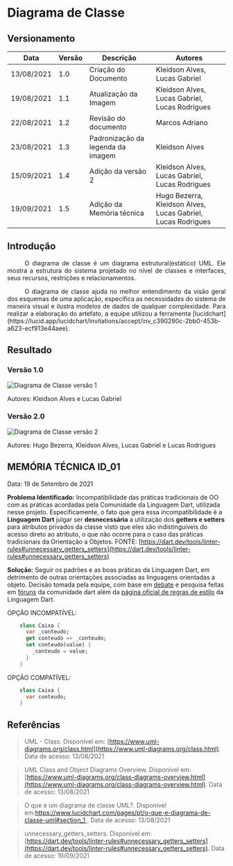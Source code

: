 
# Diagrama de Classe

## Versionamento
| Data | Versão | Descrição | Autores |
| -------- | -------- | -------- | ---|
|   13/08/2021   |  1.0    |  Criação do Documento    | Kleidson Alves, Lucas Gabriel
| 19/08/2021 | 1.1 | Atualização da Imagem | Kleidson Alves, Lucas Gabriel, Lucas Rodrigues
| 22/08/2021 | 1.2 | Revisão do documento | Marcos Adriano
|23/08/2021  | 1.3 | Padronização da legenda da imagem | Kleidson Alves
|   15/09/2021   |  1.4    |  Adição da versão 2    | Kleidson Alves, Lucas Gabriel, Lucas Rodrigues
| 19/09/2021 | 1.5 | Adição da Memória técnica | Hugo Bezerra, Kleidson Alves, Lucas Gabriel, Lucas Rodrigues 

## Introdução
<div style="text-indent: 40px; text-align: justify">
<p>
O diagrama de classe é um diagrama estrutural(estático) UML. Ele mostra a estrutura do sistema projetado no nível de classes e interfaces, seus recursos, restrições e relacionamentos.
</p>
<p>
O diagrama de classe ajuda no melhor entendimento da visão geral dos esquemas de uma aplicação, especifica as necessidades do sistema de maneira visual e ilustra modelos de dados de qualquer complexidade. Para realizar a elaboração do artefato, a equipe utilizou a ferramenta [lucidchart](https://lucid.app/lucidchart/invitations/accept/inv_c390290c-2bb0-453b-a623-ecf913e44aee).
</p>
</div>

## Resultado

### Versão 1.0

![Diagrama de Classe versão 1](https://i.imgur.com/VDlHHIl.png)

<p>Autores: Kleidson Alves e Lucas Gabriel</p>

### Versão 2.0

![Diagrama de Classe versão 2](https://i.imgur.com/Sy8te4n.png)

<p>Autores: Hugo Bezerra, Kleidson Alves, Lucas Gabriel e Lucas Rodrigues</p>

## MEMÓRIA TÉCNICA ID_01

Data: 19 de Setembro de 2021

**Problema Identificado:** 
Incompatibilidade das práticas tradicionais de OO com as práticas acordadas pela Comunidade da Linguagem Dart, utilizada nesse projeto.
Especificamente, o fato que gera essa incompatibilidade é a **Linguagem Dart** julgar ser **desnecessária** a utilização dos **getters e setters** para atributos privados da classe visto que eles são indistinguiveis do acesso direto ao atributo,  o que não ocorre para o caso das práticas tradicionais da Orientação a Objetos.
FONTE: [https://dart.dev/tools/linter-rules#unnecessary_getters_setters](https://dart.dev/tools/linter-rules#unnecessary_getters_setters)

**Solução:** 
Seguir os padrões e as boas práticas da Linguagem Dart, em detrimento de outras orientações associadas as linguagens orientadas a objeto.
Decisão tomada pela equipe, com base em [debate](https://i.imgur.com/tsUMTew.png) e pesquisa feitas em [fóruns](https://stackoverflow.com/questions/61720221/why-should-i-avoid-wrapping-fields-in-getters-and-setters) da comunidade dart além da [página oficial de regras de estilo](https://dart.dev/tools/linter-rules#unnecessary_getters_setters) da Linguagem Dart.

OPÇÃO INCOMPATÍVEL:

``` dart
    class Caixa {
      var _conteudo;
      get conteudo => _conteudo;
      set conteudo(value) {
        _conteudo = value;
      }
    }
```

OPÇÃO COMPATÍVEL:

``` dart
    class Caixa {
      var conteudo;
    }
```

## Referências
> UML - Class. Disponível em: [https://www.uml-diagrams.org/class.html](https://www.uml-diagrams.org/class.html). Data de acesso: 13/08/2021

> UML Class and Object Diagrams Overview. Disponível em:[https://www.uml-diagrams.org/class-diagrams-overview.html](https://www.uml-diagrams.org/class-diagrams-overview.html). Data de acesso: 13/08/2021


> O que é um diagrama de classe UML?. Disponível em:[https://www.lucidchart.com/pages/pt/o-que-e-diagrama-de-classe-uml#section_1
](https://www.lucidchart.com/pages/pt/o-que-e-diagrama-de-classe-uml#section_1). Data de acesso: 13/08/2021

> unnecessary_getters_setters. Disponível em: [https://dart.dev/tools/linter-rules#unnecessary_getters_setters](https://dart.dev/tools/linter-rules#unnecessary_getters_setters). Data de acesso: 19/09/2021